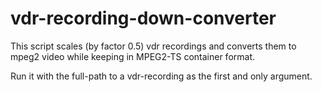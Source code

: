 # vdr-recording-down-converter

This script scales (by factor 0.5) vdr recordings and converts them to mpeg2 video while keeping in MPEG2-TS container format.

Run it with the full-path to a vdr-recording as the first and only argument.
